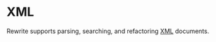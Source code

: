 # XML

Rewrite supports parsing, searching, and refactoring [XML](https://en.wikipedia.org/wiki/XML) documents.

